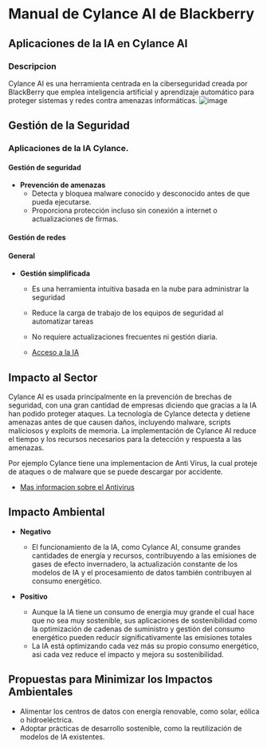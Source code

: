 # Manual de Cylance AI de Blackberry

## Aplicaciones de la IA en Cylance AI

### Descripcion
Cylance AI es una herramienta centrada en la ciberseguridad creada por BlackBerry que emplea inteligencia artificial y aprendizaje automático para proteger sistemas y redes contra amenazas informáticas.
![image](https://www.sourcesecurity.com/img/news/612/blackberry-cylance-920x533.jpg)
## Gestión de la Seguridad
### Aplicaciones de la IA Cylance.

#### Gestión de seguridad
- **Prevención de amenazas**
  - Detecta y bloquea malware conocido y desconocido antes de que pueda ejecutarse.
  - Proporciona protección incluso sin conexión a internet o actualizaciones de firmas.

#### Gestión de redes

#### General
- **Gestión simplificada**
  - Es una herramienta intuitiva basada en la nube para administrar la seguridad
  - Reduce la carga de trabajo de los equipos de seguridad al automatizar tareas
  - No requiere actualizaciones frecuentes ni gestión diaria.
    
  - [Acceso a la IA](https://www.blackberry.com/la/es/products/cylance-endpoint-security/cylance-ai)


## Impacto al Sector

Cylance AI es usada principalmente en la prevención de brechas de seguridad, con una gran cantidad de empresas diciendo que gracias a la IA han podido proteger ataques. La tecnología de Cylance detecta y detiene amenazas antes de que causen daños, incluyendo malware, scripts maliciosos y exploits de memoria.
La implementación de Cylance AI reduce el tiempo y los recursos necesarios para la detección y respuesta a las amenazas.

Por ejemplo Cylance tiene una implementacion de Anti Virus, la cual proteje de ataques o de malware que se puede descargar por accidente.
- [Mas informacion sobre el Antivirus](https://www.geyma.com/blog/antivirus-cylance-una-muy-buena-opcion-para-sentirse-seguro/)


## Impacto Ambiental

- **Negativo**
  - El funcionamiento de la IA, como Cylance AI, consume grandes cantidades de energía y recursos, contribuyendo a las emisiones de gases de efecto invernadero, la actualización constante de los modelos de IA y el procesamiento de datos también contribuyen al consumo energético.
 
- **Positivo**
  - Aunque la IA tiene un consumo de energia muy grande el cual hace que no sea muy sostenible, sus aplicaciones de sostenibilidad como la optimización de cadenas de suministro y gestión del consumo energético pueden reducir significativamente las emisiones totales
  - La IA está optimizando cada vez más su propio consumo energético, asi cada vez reduce el impacto y mejora su sostenibilidad.

## Propuestas para Minimizar los Impactos Ambientales

- Alimentar los centros de datos con energía renovable, como solar, eólica o hidroeléctrica.
- Adoptar prácticas de desarrollo sostenible, como la reutilización de modelos de IA existentes.


